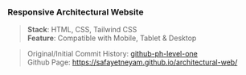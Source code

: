 ### Responsive Architectural Website

> **Stack**: HTML, CSS, Tailwind CSS  
> **Feature**: Compatible with Mobile, Tablet & Desktop

> Original/Initial Commit History: [github-ph-level-one](https://github.com/safayetneyam/ph-level-one/commits/c42ee67a01939a7884ebfea8b54634206c39540c/assignments/A03)  
> Github Page: https://safayetneyam.github.io/architectural-web/
